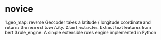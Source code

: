 # novice

1.geo_map: reverse Geocoder takes a latitude / longitude coordinate and returns the nearest town/city.
2.bert_extracter: Extract text features from bert
3.rule_engine: A simple extensible rules engine implemented in Python